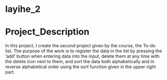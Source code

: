# layihe_2
# Project_Description
In this project, I create the second project given by the course, the To-do list. 
The purpose of the work is to register the data in the list by pressing the ‘add’ button when entering data into the input,
delete them at any time with the delete icon next to them, and sort the data both alphabetically 
and in reverse alphabetical order using the sort function given in the upper right part.
